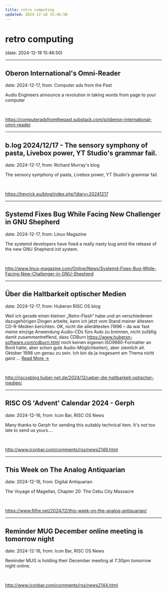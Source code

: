```yaml
---
title: retro computing
updated: 2024-12-18 15:46:50
---
```


# retro computing

(date: 2024-12-18 15:46:50)

---

## Oberon International's Omni-Reader

date: 2024-12-17, from: Computer ads from the Past

Audio Engineers announce a revolution in taking words from page to your computer 

<br> 

<https://computeradsfromthepast.substack.com/p/oberon-international-omni-reader>

---

## b.log 2024/12/17 - The sensory symphony of pasta, Livebox power, YT Studio's grammar fail.

date: 2024-12-17, from: Richard Murray's blog

The sensory symphony of pasta, Livebox power, YT Studio's grammar fail. 

<br> 

<https://heyrick.eu/blog/index.php?diary=20241217>

---

## Systemd Fixes Bug While Facing New Challenger in GNU Shepherd

date: 2024-12-17, from: Linux Magazine

<p>The systemd developers have fixed a really nasty bug amid the release of the new GNU Shepherd init system.</p> 

<br> 

<http://www.linux-magazine.com/Online/News/Systemd-Fixes-Bug-While-Facing-New-Challenger-in-GNU-Shepherd>

---

## Über die Haltbarkeit optischer Medien

date: 2024-12-17, from: Hubersn RISC OS blog

Weil ich gerade einen kleinen &#8222;Retro-Flash&#8220; habe und an verschiedenen dazugehörigen Dingen arbeite, kann ich jetzt vom Stand meiner ältesten CD-R-Medien berichten. OK, nicht die allerältesten (1996 &#8211; da war fast meine einzige Anwendung Audio-CDs fürs Auto zu brennen, nicht zufällig damit zusammentreffend, dass CDBurn https://www.hubersn-software.com/cdburn.html noch keinen eigenen ISO9660-Formatter an Bord hatte, aber schon gute Audio-Möglichkeiten), aber ziemlich alt. Oktober 1998 um genau zu sein. Ich bin da ja insgesamt am Thema nicht ganz <span class="ellipsis">&#8230;</span> <span class="more-link-wrap"><a href="http://riscosblog.huber-net.de/2024/12/ueber-die-haltbarkeit-optischer-medien/" class="more-link"><span>Read More &#8594;</span></a></span> 

<br> 

<http://riscosblog.huber-net.de/2024/12/ueber-die-haltbarkeit-optischer-medien/>

---

## RISC OS 'Advent' Calendar 2024 - Gerph

date: 2024-12-16, from: Icon Bar, RISC OS News

Many thanks to Gerph for sending this suitably technical item. It's not too late to send us yours.... 

<br> 

<http://www.iconbar.com/comments/rss/news2149.html>

---

## This Week on The Analog Antiquarian

date: 2024-12-16, from: Digital Antiquarian

The Voyage of Magellan, Chapter 20: The Cebu City Massacre 

<br> 

<https://www.filfre.net/2024/12/this-week-on-the-analog-antiquarian/>

---

## Reminder MUG December online meeting is tomorrow night

date: 2024-12-16, from: Icon Bar, RISC OS News

Reminder MUG is holding their December meeting at 7:30pm tomorrow night online. 

<br> 

<http://www.iconbar.com/comments/rss/news2144.html>

